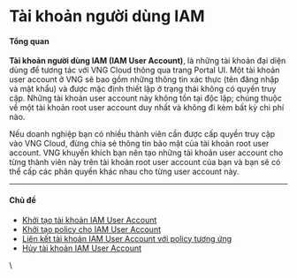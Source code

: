# Tài khoản người dùng IAM

#### Tổng quan <a href="#taikhoannguoidungiam-tongquan" id="taikhoannguoidungiam-tongquan"></a>

**Tài khoản người dùng IAM (IAM User Account)**, là những tài khoản đại diện dùng để tương tác với VNG Cloud thông qua trang Portal UI. Một tài khoản user account ở VNG sẽ bao gồm những thông tin xác thực (tên đăng nhập và mật khẩu) và được mặc định thiết lập ở trạng thái không có quyền truy cập. Những tài khoản user account này không tồn tại độc lập; chúng thuộc về một tài khoản root user account duy nhất và không đi kèm bất kỳ chi phí nào.

Nếu doanh nghiệp bạn có nhiều thành viên cần được cấp quyền truy cập vào VNG Cloud, đừng chia sẻ thông tin bảo mật của tài khoản root user account. VNG khuyến khích bạn nên tạo những tài khoản user account cho từng thành viên này trên tài khoản root user account của bạn và bạn sẽ có thể cấp các phân quyền khác nhau cho từng user account này.

***

#### Chủ đề <a href="#taikhoannguoidungiam-chude" id="taikhoannguoidungiam-chude"></a>

* [Khởi tạo tài khoản IAM User Account](https://docs.vngcloud.vn/pages/viewpage.action?pageId=59804814\&src=contextnavpagetreemode)
* [Khởi tạo policy cho IAM User Account](https://docs.vngcloud.vn/pages/viewpage.action?pageId=59804816\&src=contextnavpagetreemode)
* [Liên kết tài khoản IAM User Account với policy tương ứng](https://docs.vngcloud.vn/pages/viewpage.action?pageId=59804818\&src=contextnavpagetreemode)
* [Hủy tài khoản IAM User Account](https://docs.vngcloud.vn/pages/viewpage.action?pageId=59805156)

\
